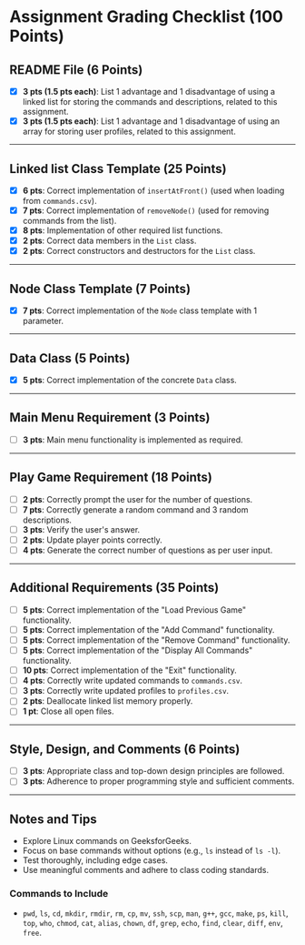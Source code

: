 # Assignment Grading Checklist (100 Points)

## README File (6 Points)
- [x] **3 pts (1.5 pts each)**: List 1 advantage and 1 disadvantage of using a linked list for storing the commands and descriptions, related to this assignment.
- [x] **3 pts (1.5 pts each)**: List 1 advantage and 1 disadvantage of using an array for storing user profiles, related to this assignment.

---

## Linked list Class Template (25 Points)
- [x] **6 pts**: Correct implementation of `insertAtFront()` (used when loading from `commands.csv`).
- [x] **7 pts**: Correct implementation of `removeNode()` (used for removing commands from the list).
- [x] **8 pts**: Implementation of other required list functions.
- [x] **2 pts**: Correct data members in the `List` class.
- [x] **2 pts**: Correct constructors and destructors for the `List` class.

---

## Node Class Template (7 Points)
- [x] **7 pts**: Correct implementation of the `Node` class template with 1 parameter.

---

## Data Class (5 Points)
- [x] **5 pts**: Correct implementation of the concrete `Data` class.

---

## Main Menu Requirement (3 Points)
- [ ] **3 pts**: Main menu functionality is implemented as required.

---

## Play Game Requirement (18 Points)
- [ ] **2 pts**: Correctly prompt the user for the number of questions.
- [ ] **7 pts**: Correctly generate a random command and 3 random descriptions.
- [ ] **3 pts**: Verify the user's answer.
- [ ] **2 pts**: Update player points correctly.
- [ ] **4 pts**: Generate the correct number of questions as per user input.

---

## Additional Requirements (35 Points)
- [ ] **5 pts**: Correct implementation of the "Load Previous Game" functionality.
- [ ] **5 pts**: Correct implementation of the "Add Command" functionality.
- [ ] **5 pts**: Correct implementation of the "Remove Command" functionality.
- [ ] **5 pts**: Correct implementation of the "Display All Commands" functionality.
- [ ] **10 pts**: Correct implementation of the "Exit" functionality.
- [ ] **4 pts**: Correctly write updated commands to `commands.csv`.
- [ ] **3 pts**: Correctly write updated profiles to `profiles.csv`.
- [ ] **2 pts**: Deallocate linked list memory properly.
- [ ] **1 pt**: Close all open files.

---

## Style, Design, and Comments (6 Points)
- [ ] **3 pts**: Appropriate class and top-down design principles are followed.
- [ ] **3 pts**: Adherence to proper programming style and sufficient comments.

---

## Notes and Tips
- Explore Linux commands on GeeksforGeeks.
- Focus on base commands without options (e.g., `ls` instead of `ls -l`).
- Test thoroughly, including edge cases.
- Use meaningful comments and adhere to class coding standards.

### Commands to Include
- `pwd`, `ls`, `cd`, `mkdir`, `rmdir`, `rm`, `cp`, `mv`, `ssh`, `scp`, `man`, `g++`, `gcc`, `make`, `ps`, `kill`, `top`, `who`, `chmod`, `cat`, `alias`, `chown`, `df`, `grep`, `echo`, `find`, `clear`, `diff`, `env`, `free`.

